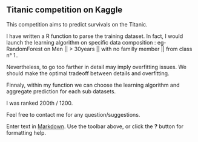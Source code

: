## Titanic competition on Kaggle

This competition aims to predict survivals on the Titanic. 

I have written a R function to parse the training dataset. In fact, I would launch the learning algorithm on specific data composition : eg- RandomForest on Men || > 30years || with no familly member || from class n° 1..

Nevertheless, to go too farther in detail may imply overfitting issues. We should make the optimal tradeoff between details and overfitting.

Finnaly, within my function we can choose the learning algorithm and aggregate prediction for each sub datasets.

I was ranked 200th / 1200.

Feel free to contact me for any question/suggestions.



Enter text in [Markdown](http://daringfireball.net/projects/markdown/). Use the toolbar above, or click the **?** button for formatting help.
